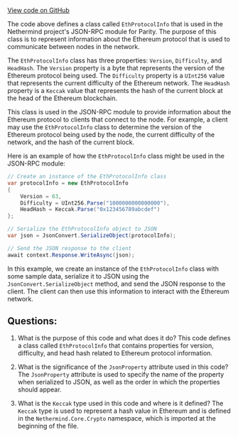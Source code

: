 [View code on GitHub](https://github.com/nethermindeth/nethermind/Nethermind.JsonRpc/Modules/Parity/EthProtocolInfo.cs)

The code above defines a class called `EthProtocolInfo` that is used in the Nethermind project's JSON-RPC module for Parity. The purpose of this class is to represent information about the Ethereum protocol that is used to communicate between nodes in the network. 

The `EthProtocolInfo` class has three properties: `Version`, `Difficulty`, and `HeadHash`. The `Version` property is a byte that represents the version of the Ethereum protocol being used. The `Difficulty` property is a `UInt256` value that represents the current difficulty of the Ethereum network. The `HeadHash` property is a `Keccak` value that represents the hash of the current block at the head of the Ethereum blockchain. 

This class is used in the JSON-RPC module to provide information about the Ethereum protocol to clients that connect to the node. For example, a client may use the `EthProtocolInfo` class to determine the version of the Ethereum protocol being used by the node, the current difficulty of the network, and the hash of the current block. 

Here is an example of how the `EthProtocolInfo` class might be used in the JSON-RPC module:

```csharp
// Create an instance of the EthProtocolInfo class
var protocolInfo = new EthProtocolInfo
{
    Version = 63,
    Difficulty = UInt256.Parse("1000000000000000"),
    HeadHash = Keccak.Parse("0x123456789abcdef")
};

// Serialize the EthProtocolInfo object to JSON
var json = JsonConvert.SerializeObject(protocolInfo);

// Send the JSON response to the client
await context.Response.WriteAsync(json);
```

In this example, we create an instance of the `EthProtocolInfo` class with some sample data, serialize it to JSON using the `JsonConvert.SerializeObject` method, and send the JSON response to the client. The client can then use this information to interact with the Ethereum network.
## Questions: 
 1. What is the purpose of this code and what does it do?
   This code defines a class called `EthProtocolInfo` that contains properties for version, difficulty, and head hash related to Ethereum protocol information.

2. What is the significance of the `JsonProperty` attribute used in this code?
   The `JsonProperty` attribute is used to specify the name of the property when serialized to JSON, as well as the order in which the properties should appear.

3. What is the `Keccak` type used in this code and where is it defined?
   The `Keccak` type is used to represent a hash value in Ethereum and is defined in the `Nethermind.Core.Crypto` namespace, which is imported at the beginning of the file.